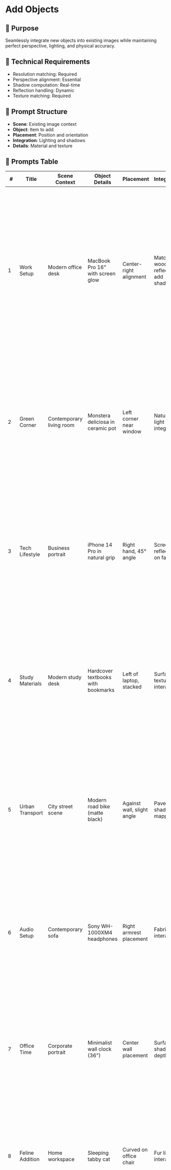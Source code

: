 # Add Objects

## 🎯 Purpose
Seamlessly integrate new objects into existing images while maintaining perfect perspective, lighting, and physical accuracy.

## 🔧 Technical Requirements
- Resolution matching: Required
- Perspective alignment: Essential
- Shadow computation: Real-time
- Reflection handling: Dynamic
- Texture matching: Required

## 📝 Prompt Structure
- **Scene**: Existing image context
- **Object**: Item to add
- **Placement**: Position and orientation
- **Integration**: Lighting and shadows
- **Details**: Material and texture

## 🎨 Prompts Table

| # | Title | Scene Context | Object Details | Placement | Integration | Style | Complete Prompt |
|---|--------|---------------|----------------|-----------|-------------|--------|-----------------|
| 1 | Work Setup | Modern office desk | MacBook Pro 16" with screen glow | Center-right alignment | Match wood reflection, add shadow | Tech lifestyle | Add a MacBook Pro 16" to the desk, slightly angled (15°). Match wooden desk reflections. Include realistic screen glow on desk surface. Cast accurate shadows based on room lighting. Add subtle environment reflections on the metal chassis. |
| 2 | Green Corner | Contemporary living room | Monstera deliciosa in ceramic pot | Left corner near window | Natural light integration | Interior design | Place a large Monstera plant in a white ceramic pot by the sofa. Match window lighting on leaves. Cast realistic leaf shadows on wall. Add subtle light diffusion through foliage. Include water reflection in ceramic pot. |
| 3 | Tech Lifestyle | Business portrait | iPhone 14 Pro in natural grip | Right hand, 45° angle | Screen reflection on face | Professional tech | Add latest iPhone with active screen in subject's hand. Match skin tone reflections on device. Include screen glow on face. Create realistic hand grip shadows. Add subtle lens flare from screen. |
| 4 | Study Materials | Modern study desk | Hardcover textbooks with bookmarks | Left of laptop, stacked | Surface texture interaction | Academic setup | Place stack of three hardcover textbooks beside laptop. Match desk surface reflections. Add realistic paper texture and bookmark ribbons. Cast appropriate shadows. Include subtle perspective tilt. |
| 5 | Urban Transport | City street scene | Modern road bike (matte black) | Against wall, slight angle | Pavement shadow mapping | Urban lifestyle | Add a matte black road bike leaning against wall. Match street lighting conditions. Cast realistic bike shadow on pavement. Include subtle reflections on frame. Add bike chain shadow detail. |
| 6 | Audio Setup | Contemporary sofa | Sony WH-1000XM4 headphones | Right armrest placement | Fabric interaction | Tech lifestyle | Position premium headphones on sofa armrest. Match fabric impression physics. Add subtle highlights on metal parts. Cast soft shadows on fabric. Include realistic leather texture on earcups. |
| 7 | Office Time | Corporate portrait | Minimalist wall clock (36") | Center wall placement | Surface shadow depth | Corporate style | Add large minimalist clock on back wall. Match room lighting on metal frame. Cast subtle shadow gradient. Align with architectural lines. Include realistic glass reflections. |
| 8 | Feline Addition | Home workspace | Sleeping tabby cat | Curved on office chair | Fur light interaction | Pet lifestyle | Place sleeping cat on office chair. Match ambient lighting on fur. Create realistic fur compression on cushion. Add subtle whisker highlights. Include soft shadow beneath. |
| 9 | Gaming Corner | Modern bedroom | PS5 with controller | Vertical on middle shelf | Ambient light reflection | Gaming setup | Add PS5 console standing vertically on shelf. Match room lighting on white surfaces. Create subtle blue LED reflection. Cast appropriate shadows. Include controller with LED glow. |
| 10 | Art Display | Modern hallway | Abstract canvas art (30"x40") | Eye-level mounting | Wall texture interaction | Interior design | Mount large abstract canvas artwork at eye level. Match wall texture behind frame. Cast realistic frame shadow. Add subtle canvas texture. Include proper perspective alignment. |

## 🎯 Best Practices

### Object Integration
- Match perspective exactly
- Align with scene geometry
- Consider depth placement
- Maintain scale accuracy
- Follow physical laws

### Lighting Accuracy
- Match main light sources
- Create proper shadows
- Add reflections
- Handle bounce light
- Consider ambient occlusion

### Material Properties
- Match surface qualities
- Handle transparency
- Add appropriate reflectivity
- Consider subsurface scattering
- Implement proper textures

### Physical Interaction
- Show weight impact
- Create contact shadows
- Add surface deformation
- Handle intersections
- Consider gravity effects

## 🔍 Quality Checklist
1. Perspective accuracy
2. Shadow consistency
3. Reflection quality
4. Scale correctness
5. Material accuracy
6. Light interaction
7. Physical plausibility
8. Edge integration

## 🛠️ Recommended Tools
- Photoshop for compositing
- Blender for 3D integration
- Corona Renderer for lighting
- Substance Painter for materials
- ZBrush for organic objects

## 📸 Integration Types
1. Hard Surface Objects
2. Organic Elements
3. Light Sources
4. Transparent Items
5. Reflective Objects
6. Fabric/Soft Items
7. Electronic Devices
8. Natural Elements